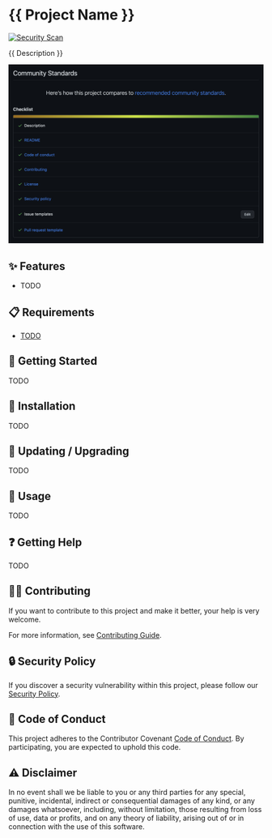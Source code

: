 # {{ Project Name }}

[![Security Scan](https://github.com/erdaltsksn/new-project/actions/workflows/security-scan.yml/badge.svg)](https://github.com/erdaltsksn/new-project/actions/workflows/security-scan.yml)

{{ Description }}

![Screenshot](assets/screenshot.png)

## ✨ Features

- TODO

## 📋 Requirements

- [TODO](TODO)

## 🏁 Getting Started

TODO

## 🔧 Installation

TODO

## 🔄 Updating / Upgrading

TODO

## 📝 Usage

TODO

## ❓ Getting Help

TODO

## 🤝🏽 Contributing

If you want to contribute to this project and make it better, your help is very
welcome.

For more information, see [Contributing Guide](https://github.com/erdaltsksn/.github/blob/main/CONTRIBUTING.md).

## 🔒 Security Policy

If you discover a security vulnerability within this project, please follow our
[Security Policy](https://github.com/erdaltsksn/.github/blob/main/SECURITY.md).

## 📜 Code of Conduct

This project adheres to the Contributor Covenant [Code of Conduct](https://github.com/erdaltsksn/.github/blob/main/CODE_OF_CONDUCT.md).
By participating, you are expected to uphold this code.

## ⚠️ Disclaimer

In no event shall we be liable to you or any third parties for any special,
punitive, incidental, indirect or consequential damages of any kind, or any
damages whatsoever, including, without limitation, those resulting from loss of
use, data or profits, and on any theory of liability, arising out of or in
connection with the use of this software.
